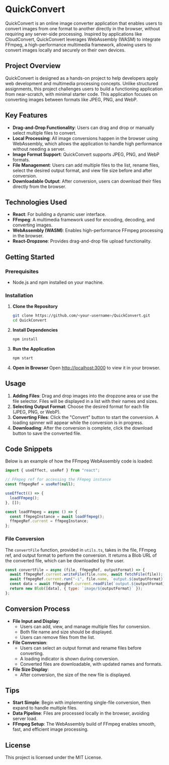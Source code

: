 # QuickConvert

QuickConvert is an online image converter application that enables users to convert images from one format to another directly in the browser, without requiring any server-side processing. Inspired by applications like CloudConvert, QuickConvert leverages WebAssembly (WASM) to integrate FFmpeg, a high-performance multimedia framework, allowing users to convert images locally and securely on their own devices.

## Project Overview

QuickConvert is designed as a hands-on project to help developers apply web development and multimedia processing concepts. Unlike structured assignments, this project challenges users to build a functioning application from near-scratch, with minimal starter code. This application focuses on converting images between formats like JPEG, PNG, and WebP.

## Key Features

- **Drag-and-Drop Functionality**: Users can drag and drop or manually select multiple files to convert.
- **Local Processing**: All image conversions happen in the browser using WebAssembly, which allows the application to handle high performance without needing a server.
- **Image Format Support**: QuickConvert supports JPEG, PNG, and WebP formats.
- **File Management**: Users can add multiple files to the list, rename files, select the desired output format, and view file size before and after conversion.
- **Downloadable Output**: After conversion, users can download their files directly from the browser.

## Technologies Used

- **React**: For building a dynamic user interface.
- **FFmpeg**: A multimedia framework used for encoding, decoding, and converting images.
- **WebAssembly (WASM)**: Enables high-performance FFmpeg processing in the browser.
- **React-Dropzone**: Provides drag-and-drop file upload functionality.

## Getting Started

### Prerequisites

- Node.js and npm installed on your machine.

### Installation

1. **Clone the Repository**
   ```bash
   git clone https://github.com/<your-username>/QuickConvert.git
   cd QuickConvert
   ```

2. **Install Dependencies**
   ```bash
   npm install
   ```

3. **Run the Application**
   ```bash
   npm start
   ```

4. **Open in Browser**
   Open [http://localhost:3000](http://localhost:3000) to view it in your browser.

## Usage

1. **Adding Files**: Drag and drop images into the dropzone area or use the file selector. Files will be displayed in a list with their names and sizes.
2. **Selecting Output Format**: Choose the desired format for each file (JPEG, PNG, or WebP).
3. **Converting Files**: Click the "Convert" button to start the conversion. A loading spinner will appear while the conversion is in progress.
4. **Downloading**: After the conversion is complete, click the download button to save the converted file.

## Code Snippets

Below is an example of how the FFmpeg WebAssembly code is loaded:

```javascript
import { useEffect, useRef } from "react";

// FFmpeg ref for accessing the FFmpeg instance
const ffmpegRef = useRef(null);

useEffect(() => {
  loadFFmpeg();
}, []);

const loadFFmpeg = async () => {
  const ffmpegInstance = await loadFfmpeg();
  ffmpegRef.current = ffmpegInstance;
};
```

### File Conversion

The `convertFile` function, provided in `utils.ts`, takes in the file, FFmpeg ref, and output format to perform the conversion. It returns a Blob URL of the converted file, which can be downloaded by the user.

```javascript
const convertFile = async (file, ffmpegRef, outputFormat) => {
  await ffmpegRef.current.writeFile(file.name, await fetchFile(file));
  await ffmpegRef.current.run("-i", file.name, `output.${outputFormat}`);
  const data = await ffmpegRef.current.readFile(`output.${outputFormat}`);
  return new Blob([data], { type: `image/${outputFormat}` });
};
```

## Conversion Process

- **File Input and Display**:
  - Users can add, view, and manage multiple files for conversion.
  - Both file name and size should be displayed.
  - Users can remove files from the list.
- **File Conversion**:
  - Users can select an output format and rename files before converting.
  - A loading indicator is shown during conversion.
  - Converted files are downloadable, with updated names and formats.
- **File Size Display**:
  - After conversion, the size of the new file is displayed.

## Tips

- **Start Simple**: Begin with implementing single-file conversion, then expand to handle multiple files.
- **Data Pipeline**: Files are processed locally in the browser, avoiding server load.
- **FFmpeg Setup**: The WebAssembly build of FFmpeg enables smooth, fast, and efficient image processing.

## License

This project is licensed under the MIT License.
